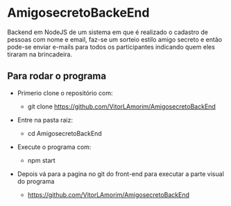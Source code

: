 # AmigosecretoBackeEnd

Backend em NodeJS de um sistema em que é realizado o cadastro de pessoas com nome e email, faz-se um sorteio estilo amigo secreto e então pode-se enviar e-mails para todos os participantes indicando quem eles tiraram na brincadeira.




## Para rodar o programa

- Primerio clone o repositório com:
   - git clone https://github.com/VitorLAmorim/AmigosecretoBackEnd
  
- Entre na pasta raiz:
   - cd AmigosecretoBackEnd

- Execute o programa com:
   - npm start
  
- Depois vá para a pagina no git do front-end para executar a parte visual do programa
  
  -  https://github.com/VitorLAmorim/AmigosecretoBackEnd
